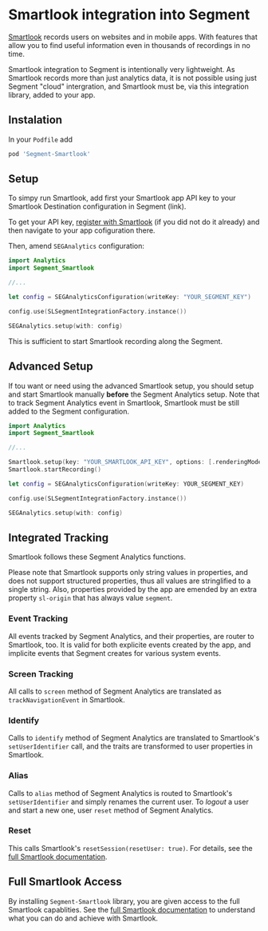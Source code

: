 # Smartlook integration into Segment

[Smartlook](https://smartlook.com) records users on websites and in mobile apps. With features that allow you to find useful information even in thousands of recordings in no time.

Smartlook integration to Segment is intentionally very lightweight. As Smartlook records more than just analytics data, it is not possible using just Segment "cloud" intergration, and Smartlook must be, via this integration library, added to your app.

## Instalation

In your `Podfile` add

```ruby
pod 'Segment-Smartlook'
```

## Setup

To simpy run Smartlook, add first your Smartlook app API key to your Smartlook Destination configuration in Segment (link). 

To get your API key, [register with Smartlook](https://smartlook.com) (if you did not do it already) and then navigate to your app cofiguration there.

Then, amend `SEGAnalytics` configuration:

```swift
import Analytics
import Segment_Smartlook

//...

let config = SEGAnalyticsConfiguration(writeKey: "YOUR_SEGMENT_KEY")

config.use(SLSegmentIntegrationFactory.instance())

SEGAnalytics.setup(with: config)
```
This is sufficient to start Smartlook recording along the Segment.

## Advanced Setup

If tou want or need using the advanced Smartlook setup, you should setup and start Smartlook manually **before** the Segment Analytics setup. Note that to track Segment Analytics event in Smartlook, Smartlook must be still added to the Segment configuration.

```swift
import Analytics
import Segment_Smartlook

//...

Smartlook.setup(key: "YOUR_SMARTLOOK_API_KEY", options: [.renderingMode: .wireframe]);
Smartlook.startRecording()

let config = SEGAnalyticsConfiguration(writeKey: YOUR_SEGMENT_KEY)

config.use(SLSegmentIntegrationFactory.instance())

SEGAnalytics.setup(with: config)
```

## Integrated Tracking

Smartlook follows these Segment Analytics functions. 

Please note that Smartlook supports only string values in properties, and does not support structured properties, thus all values are stringlified to a single string. Also, properties provided by the app are emended by an extra property `sl-origin` that has always value `segment`. 

### Event Tracking

All events tracked by Segment Analytics, and their properties, are router to Smartlook, too. It is valid for both explicite events created by the app, and implicite events that Segment creates for various system events. 

### Screen Tracking

All calls to `screen` method of Segment Analytics are translated as `trackNavigationEvent` in Smartlook.

### Identify

Calls to `identify` method of Segment Analytics are translated to Smartlook's `setUserIdentifier` call, and the traits are transformed to user properties in Smartlook. 

### Alias

Calls to `alias` method of Segment Analytics is routed to Smartlook's `setUserIdentifier` and simply renames the current user. To *logout* a user and start a new one, user `reset` method of Segment Analytics.

### Reset

This calls Smartlook's `resetSession(resetUser: true)`. For details, see the [full Smartlook documentation](https://smartlook.github.io/docs/sdk/ios/).

## Full Smartlook Access

By installing `Segment-Smartlook` library, you are given access to the full Smartlook capablities. See the [full Smartlook documentation](https://smartlook.github.io/docs/sdk/ios/) to understand what you can do and achieve with Smartlook. 

